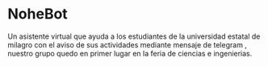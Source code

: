 # NoheBot


Un asistente virtual que ayuda a los estudiantes de la universidad estatal de milagro con el aviso de sus actividades mediante mensaje de telegram ,
nuestro grupo quedo en primer lugar en la feria de ciencias e ingenierias.

